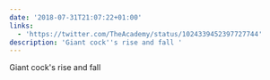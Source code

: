 ```yaml
---
date: '2018-07-31T21:07:22+01:00'
links:
  - 'https://twitter.com/TheAcademy/status/1024339452397727744'
description: 'Giant cock''s rise and fall '
---
```

Giant cock's rise and fall 
